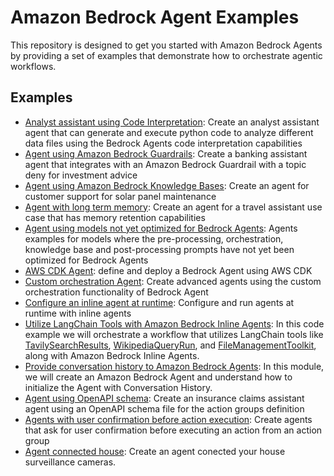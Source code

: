 # Amazon Bedrock Agent Examples

This repository is designed to get you started with Amazon Bedrock Agents by providing a set of examples that demonstrate how to orchestrate agentic workflows.

## Examples

- [Analyst assistant using Code Interpretation](/examples/agents/agent_with_code_interpretation/): Create an analyst assistant agent that can generate and execute python code to analyze different data files using the Bedrock Agents code interpretation capabilities
- [Agent using Amazon Bedrock Guardrails](/examples/agents/agent_with_guardrails_integration/): Create a banking assistant agent that integrates with an Amazon Bedrock Guardrail with a topic deny for investment advice
- [Agent using Amazon Bedrock Knowledge Bases](/examples/agents/agent_with_knowledge_base_integration/): Create an agent for customer support for solar panel maintenance
- [Agent with long term memory](/examples/agents/agent_with_long_term_memory/): Create an agent for a travel assistant use case that has memory retention capabilities
- [Agent using models not yet optimized for Bedrock Agents](/examples/agents/agent_with_models_not_yet_optimized_for_bedrock_agents/): Agents examples for models where the pre-processing, orchestration, knowledge base and post-processing prompts have not yet been optimized for Bedrock Agents
- [AWS CDK Agent](/examples/agents/cdk_agent/): define and deploy a Bedrock Agent using AWS CDK
- [Custom orchestration Agent](/examples/agents/custom_orchestration_agent/): Create advanced agents using the custom orchestration functionality of Bedrock Agent
- [Configure an inline agent at runtime](/examples/agents/inline_agent/): Configure and run agents at runtime with inline agents
- [Utilize LangChain Tools with Amazon Bedrock Inline Agents](./langchain_tools_with_inline_agent/): In this code example we will orchestrate a workflow that utilizes LangChain tools like [TavilySearchResults](https://python.langchain.com/docs/integrations/tools/tavily_search/), [WikipediaQueryRun](https://api.python.langchain.com/en/latest/tools/langchain_community.tools.wikipedia.tool.WikipediaQueryRun.html), and [FileManagementToolkit](https://python.langchain.com/docs/integrations/tools/filesystem/), along with Amazon Bedrock Inline Agents.
- [Provide conversation history to Amazon Bedrock Agents](./manage_conversation_history/): In this module, we will create an Amazon Bedrock Agent and understand how to initialize the Agent with Conversation History.
- [Agent using OpenAPI schema](/examples/agents/open_api_schema_agent/): Create an insurance claims assistant agent using an OpenAPI schema file for the action groups definition
- [Agents with user confirmation before action execution](/examples/agents/user_confirmation_agents/): Create agents that ask for user confirmation before executing an action from an action group
- [Agent connected house](/examples/agents/connected_house_agent/): Create an agent conected your house surveillance cameras.
